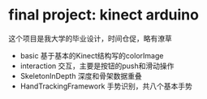 # final project: kinect arduino

这个项目是我大学的毕业设计，时间仓促，略有潦草

- basic 基于基本的Kinect结构写的colorImage
- interaction 交互，主要是按钮的push和滑动操作
- SkeletonInDepth 深度和骨架数据重叠
- HandTrackingFramework 手势识别，共八个基本手势
